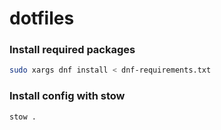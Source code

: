 # dotfiles

### Install required packages

```bash
sudo xargs dnf install < dnf-requirements.txt
```

### Install config with stow

```bash
stow .
```

